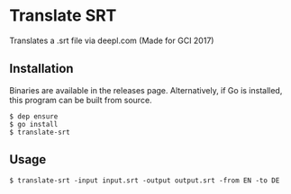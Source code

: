 # Translate SRT
Translates a .srt file via deepl.com (Made for GCI 2017)

## Installation
Binaries are available in the releases page. Alternatively, if Go is installed, this program can be built from source.
```
$ dep ensure
$ go install
$ translate-srt
```

## Usage
```
$ translate-srt -input input.srt -output output.srt -from EN -to DE
```
